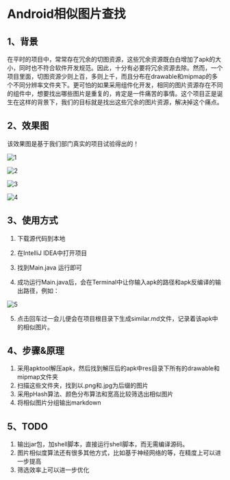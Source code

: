 

# Android相似图片查找

## 1、背景

在平时的项目中，常常存在冗余的切图资源，这些冗余资源既白白增加了apk的大小，同时也不符合软件开发规范。因此，十分有必要将冗余资源去除。然而，一个项目里面，切图资源少则上百，多则上千，而且分布在drawable和mipmap的多个不同分辨率文件夹下。更可怕的如果采用组件化开发，相同的图片资源存在不同的组件中，想要找出哪些图片是重复的，肯定是一件痛苦的事情。这个项目正是诞生在这样的背景下，我们的目标就是找出这些冗余的图片资源，解决掉这个痛点。

## 2、效果图

该效果图是基于我们部门真实的项目试验得出的！

![1](/Users/xiayong/AndroidStudioProjects/DuplicateImages/samples/1.png)

![2](/Users/xiayong/AndroidStudioProjects/DuplicateImages/samples/2.png)

![3](/Users/xiayong/AndroidStudioProjects/DuplicateImages/samples/3.png)

![4](/Users/xiayong/AndroidStudioProjects/DuplicateImages/samples/4.png)

## 3、使用方式

1. 下载源代码到本地

2. 在IntelliJ IDEA中打开项目

3. 找到Main.java 运行即可

4. 成功运行Main.java后，会在Terminal中让你输入apk的路径和apk反编译的输出路径，例如：

![5](/Users/xiayong/AndroidStudioProjects/DuplicateImages/samples/5.png)

5. 点击回车过一会儿便会在项目根目录下生成similar.md文件，记录着该apk中的相似图片。

## 4、步骤&原理

1. 采用apktool解压apk，然后找到解压后的apk中res目录下所有的drawable和mipmap文件夹
2. 扫描这些文件夹，找到以.png和.jpg为后缀的图片
3. 采用pHash算法、颜色分布算法和宽高比较筛选出相似图片
4. 将相似图片分组输出markdown

## 5、TODO

1. 输出jar包，加shell脚本，直接运行shell脚本，而无需编译源码。
2. 图片相似度算法还有很多其他方式，比如基于神经网络的等，在精度上可以进一步提高
3. 筛选效率上可以进一步优化